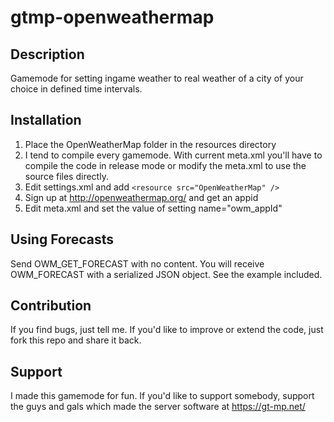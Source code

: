 # gtmp-openweathermap

## Description

Gamemode for setting ingame weather to real weather of a city of your choice in defined time intervals.

## Installation

1. Place the OpenWeatherMap folder in the resources directory
2. I tend to compile every gamemode. With current meta.xml you'll have to compile the code in release mode or modify the meta.xml to use the source files directly.
3. Edit settings.xml and add
```<resource src="OpenWeatherMap" />```
4. Sign up at http://openweathermap.org/ and get an appid
5. Edit meta.xml and set the value of setting name="owm_appId"

## Using Forecasts

Send OWM_GET_FORECAST with no content. You will receive OWM_FORECAST with a serialized JSON object. See the example included.

## Contribution

If you find bugs, just tell me. If you'd like to improve or extend the code, just fork this repo and share it back.

## Support

I made this gamemode for fun. If you'd like to support somebody, support the guys and gals which made the server software at https://gt-mp.net/
